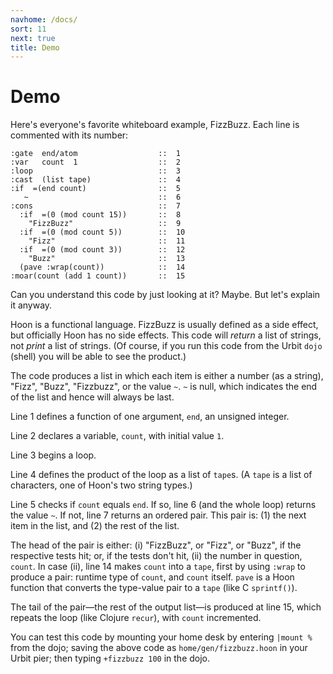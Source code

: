 ```yaml
---
navhome: /docs/
sort: 11
next: true
title: Demo
---
```


# Demo

Here's everyone's favorite whiteboard example, FizzBuzz.  Each
line is commented with its number:

```
:gate  end/atom                  ::  1
:var   count  1                  ::  2
:loop                            ::  3
:cast  (list tape)               ::  4
:if  =(end count)                ::  5
   ~                             ::  6
:cons                            ::  7
  :if  =(0 (mod count 15))       ::  8
    "FizzBuzz"                   ::  9
  :if  =(0 (mod count 5))        ::  10
    "Fizz"                       ::  11
  :if  =(0 (mod count 3))        ::  12
    "Buzz"                       ::  13
  (pave :wrap(count))            ::  14
:moar(count (add 1 count))       ::  15
```

Can you understand this code by just looking at it?  Maybe.
But let's explain it anyway.

Hoon is a functional language.  FizzBuzz is usually defined as a
side effect, but officially Hoon has no side effects.  This code 
will *return* a list of strings, not *print* a list of strings. 
(Of course, if you run this code from the Urbit `dojo` (shell) you 
will be able to see the product.)

The code produces a list in which each item is either a number 
(as a string), "Fizz", "Buzz", "Fizzbuzz", or the value `~`.  `~` 
is null, which indicates the end of the list and hence will always 
be last.

Line 1 defines a function of one argument, `end`, an unsigned
integer.

Line 2 declares a variable, `count`, with initial value `1`.

Line 3 begins a loop.

Line 4 defines the product of the loop as a list of `tape`s. 
(A `tape` is a list of characters, one of Hoon's two string 
types.)

Line 5 checks if `count` equals `end`.  If so, line 6 (and the
whole loop) returns the value `~`.  If not, line 7 returns an 
ordered pair.  This pair is: (1) the next item in the list, and 
(2) the rest of the list.

The head of the pair is either: (i) "FizzBuzz", or "Fizz", or 
"Buzz", if the respective tests hit; or, if the tests don't hit, 
(ii) the number in question, `count`.  In case (ii), line 14 
makes `count` into a `tape`, first by using `:wrap` to produce a 
pair: runtime type of `count`, and `count` itself. `pave` is a 
Hoon function that converts the type-value pair to a `tape` 
(like C `sprintf()`).

The tail of the pair&mdash;the rest of the output list&mdash;is 
produced at line 15, which repeats the loop (like Clojure 
`recur`), with `count` incremented.

You can test this code by mounting your home desk by entering 
`|mount %` from the dojo; saving the above code as 
`home/gen/fizzbuzz.hoon` in your Urbit pier; then typing 
`+fizzbuzz 100` in the dojo.
